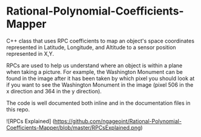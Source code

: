 # Rational-Polynomial-Coefficients-Mapper
C++ class that uses RPC coefficients to map an object's space coordinates represented in Latitude, Longitude, and Altitude to a sensor position represented in X,Y.

RPCs are used to help us understand where an object is within a plane when taking a picture. For example, the Washington Monument can be found in the image after it has been taken by which pixel you should look at if you want to see the Washington Monument in the image (pixel 506 in the x direction and 364 in the y direction).

The code is well documented both inline and in the documentation files in this repo.

![RPCs Explained] (https://github.com/ngageoint/Rational-Polynomial-Coefficients-Mapper/blob/master/RPCsExplained.png)
